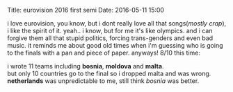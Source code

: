 Title: eurovision 2016 first semi
Date: 2016-05-11 15:00

i love eurovision, you know, but i dont really love
 all that songs(_mostly crap_), i like the spirit of it.
 yeah.. i know, but for me it's like olympics. and i can
 forgive them all that stupid politics, forcing trans-genders
 and even bad music. it reminds me about good old times when
 i'm guessing who is going to the finals with a pan and piece
 of paper. anyways! 8/10 this time:

i wrote 11 teams including **bosnia**, **moldova** and **malta**.  
but only 10 countries go to the final so i dropped malta and was wrong.  
**netherlands** was unpredictable to me, still think _bosnia_ was better.
